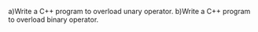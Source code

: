  a)Write a C++ program to overload unary operator.
 b)Write a C++ program to overload binary operator.
